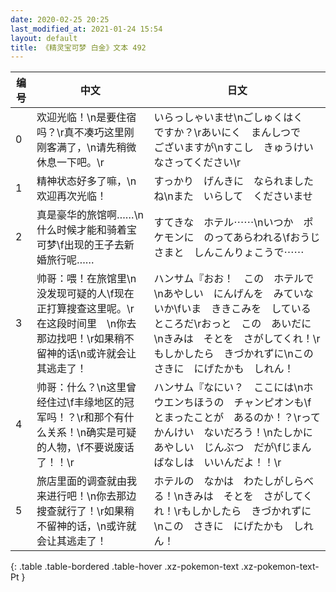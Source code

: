 ```yaml
---
date: 2020-02-25 20:25
last_modified_at: 2021-01-24 15:54
layout: default
title: 《精灵宝可梦 白金》文本 492
---
```

| 编号 | 中文 | 日文 |
| ---- | ---- | ---- |
| 0 | 欢迎光临！\n是要住宿吗？\r真不凑巧这里刚刚客满了，\n请先稍微休息一下吧。\r | いらっしゃいませ\nごしゅくはく　ですか？\rあいにく　まんしつで　ございますが\nすこし　きゅうけい　なさってください\r |
| 1 | 精神状态好多了嘛，\n欢迎再次光临！ | すっかり　げんきに　なられましたね\nまた　いらして　くださいませ |
| 2 | 真是豪华的旅馆啊……\n什么时候才能和骑着宝可梦\f出现的王子去新婚旅行呢…… | すてきな　ホテル⋯⋯\nいつか　ポケモンに　のってあらわれる\fおうじさまと　しんこんりょこうで⋯⋯ |
| 3 | 帅哥：喂！在旅馆里\n没发现可疑的人\f现在正打算搜查这里呢。\r在这段时间里　\n你去那边找吧！\r如果稍不留神的话\n或许就会让其逃走了！ | ハンサム『おお！　この　ホテルで\nあやしい　にんげんを　みていないか\fいま　ききこみを　しているところだ\rおっと　この　あいだに\nきみは　そとを　さがしてくれ！\rもしかしたら　きづかれずに\nこの　さきに　にげたかも　しれん！ |
| 4 | 帅哥：什么？\n这里曾经住过\f丰缘地区的冠军吗！？\r和那个有什么关系！\n确实是可疑的人物，\f不要说废话了！！\r | ハンサム『なにい？　ここには\nホウエンちほうの　チャンピオンも\fとまったことが　あるのか！？\rって　かんけい　ないだろう！\nたしかに　あやしい　じんぶつ　だが\fじまんばなしは　いいんだよ！！\r |
| 5 | 旅店里面的调查就由我来进行吧！\n你去那边搜查就行了！\r如果稍不留神的话，\n或许就会让其逃走了！ | ホテルの　なかは　わたしがしらべる！\nきみは　そとを　さがしてくれ！\rもしかしたら　きづかれずに\nこの　さきに　にげたかも　しれん！ |
{: .table .table-bordered .table-hover .xz-pokemon-text .xz-pokemon-text-Pt }